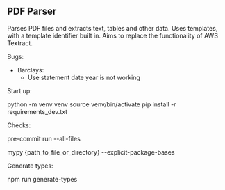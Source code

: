 ## PDF Parser

Parses PDF files and extracts text, tables and other data. Uses templates, with a template identifier built in. Aims to replace the functionality of AWS Textract.

Bugs:

- Barclays:
  - Use statement date year is not working

Start up:

python -m venv venv
source venv/bin/activate
pip install -r requirements_dev.txt



Checks:

pre-commit run --all-files

mypy {path_to_file_or_directory} --explicit-package-bases


Generate types:

npm run generate-types
